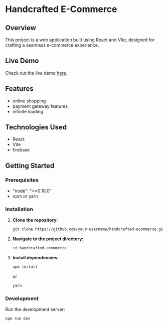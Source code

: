 # Handcrafted E-Commerce



## Overview

This project is a web application built using React and Vite, designed for crafting a seamless e-commerce experience.

## Live Demo

Check out the live demo [here](https://handcraftecomm.netlify.app).

## Features

- online shopping
- payment gateway features
- infinite  loading

## Technologies Used

- React
- Vite
- firebase

## Getting Started

### Prerequisites

- "node": ">=0.10.0"
- npm or yarn

### Installation

1. **Clone the repository:**

    ```bash
    git clone https://github.com/your-username/handcrafted-ecommerce.git
    ```

2. **Navigate to the project directory:**

    ```bash
    cd handcrafted-ecommerce
    ```

3. **Install dependencies:**

    ```bash
    npm install
    ```

    or

    ```bash
    yarn
    ```

### Development

Run the development server:

```bash
npm run dev
